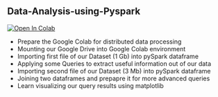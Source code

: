 ## Data-Analysis-using-Pyspark

[![Open In Colab](https://colab.research.google.com/assets/colab-badge.svg)](https://colab.research.google.com/github/VM-137/Data-Analysis-using-Pyspark/blob/main/Data_Analysis_using_Pyspark.ipynb)

* Prepare the Google Colab for distributed data processing
* Mounting our Google Drive into Google Colab environment
* Importing first file of our Dataset (1 Gb) into pySpark dataframe
* Applying some Queries to extract useful information out of our data
* Importing second file of our Dataset (3 Mb) into pySpark dataframe
* Joining two dataframes and prepapre it for more advanced queries
* Learn visualizing our query results using matplotlib
